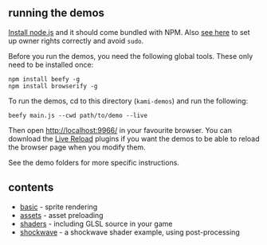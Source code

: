 ## running the demos

[Install node.js](http://nodejs.org/) and it should come bundled with NPM. Also [see here](http://howtonode.org/introduction-to-npm) to set up owner rights correctly and avoid `sudo`.

Before you run the demos, you need the following global tools. These only need to be installed once:

```
npm install beefy -g
npm install browserify -g
```

To run the demos, cd to this directory (`kami-demos`) and run the following:

```
beefy main.js --cwd path/to/demo --live
```

Then open [http://localhost:9966/](http://localhost:9966/) in your favourite browser. You can download the [Live Reload](http://feedback.livereload.com/knowledgebase/articles/86242-how-do-i-install-and-use-the-browser-extensions-) plugins if you want the demos to be able to reload the browser page when you modify them.

See the demo folders for more specific instructions.

## contents

- [basic](demos/basic) - sprite rendering
- [assets](demos/assets) - asset preloading
- [shaders](demos/shaders) - including GLSL source in your game
- [shockwave](demos/shockwave) - a shockwave shader example, using post-processing
